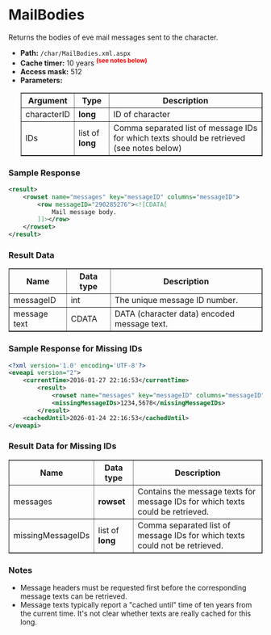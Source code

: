 # MailBodies
Returns the bodies of eve mail messages sent to the character.

* __Path:__ ``/char/MailBodies.xml.aspx``
* __Cache timer:__ 10 years <sup style="color: red; font-weight: bold">(see notes below)</sup>
* __Access mask:__ 512
* __Parameters:__
    <table border="1">
        <tbody>
            <tr>
                <th>Argument</th>
                <th>Type</th>
                <th>Description</th>
            </tr>
            <tr>
                <td>characterID</td>
                <td><strong>long</strong></td>
                <td>ID of character</td>
            </tr>
            <tr>
                <td>IDs</td>
                <td>list of <strong>long</strong></td>
                <td>Comma separated list of message IDs for which texts should be retrieved (see notes below)</td>
            </tr>
        </tbody>
    </table>

### Sample Response

```xml
<result>
    <rowset name="messages" key="messageID" columns="messageID">
        <row messageID="290285276"><![CDATA[
            Mail message body.
        ]]></row>
    </rowset>
</result>
```  

### Result Data

<table border="1">
    <tbody>
        <tr>
            <th>Name</th>
            <th>Data type</th>
            <th>Description</th>
        </tr>
        <tr>
            <td>messageID</td>
            <td>int</td>
            <td>The unique message ID number.</td>
        </tr>
        <tr>
            <td>message text</td>
            <td>CDATA</td>
            <td>DATA (character data) encoded message text.</td>
        </tr>
    </tbody>
</table>

### Sample Response for Missing IDs

```xml
<?xml version='1.0' encoding='UTF-8'?>
<eveapi version="2">
    <currentTime>2016-01-27 22:16:53</currentTime>
    	<result>
			<rowset name="messages" key="messageID" columns="messageID"/>
			<missingMessageIDs>1234,5678</missingMessageIDs>
		</result>
    <cachedUntil>2026-01-24 22:16:53</cachedUntil>
</eveapi>
```  

### Result Data for Missing IDs

<table border="1">
    <tbody>
       	<tr>
            <th>Name</th>
            <th>Data type</th>
            <th>Description</th>
        </tr>
        <tr>
            <td>messages</td>
            <td><strong>rowset</strong></td>
            <td>Contains the message texts for message IDs for which texts could be retrieved.</td>
        </tr>
        <tr>
            <td>missingMessageIDs</td>
            <td>list of <strong>long</strong></td>
            <td>Comma separated list of message IDs for which texts could not be retrieved.</td>
        </tr>
    </tbody>
</table>

### Notes

* Message headers must be requested first before the corresponding message texts can be retrieved.
* Message texts typically report a "cached until" time of ten years from the current time.  It's not clear whether texts are really cached for this long.
